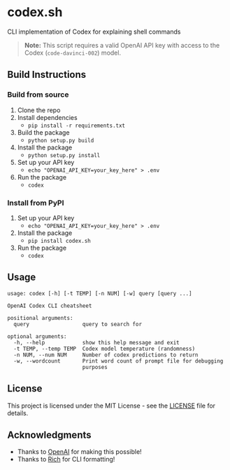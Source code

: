 # codex.sh
CLI implementation of Codex for explaining shell commands

>**Note:** This script requires a valid OpenAI API key with access to the Codex (`code-davinci-002`) model.

## Build Instructions

### Build from source

1. Clone the repo
2. Install dependencies
    - `pip install -r requirements.txt`
3. Build the package
    - `python setup.py build`
4. Install the package
    - `python setup.py install`
5. Set up your API key
    - `echo "OPENAI_API_KEY=your_key_here" > .env`
6. Run the package
    - `codex`

### Install from PyPI

1. Set up your API key
    - `echo "OPENAI_API_KEY=your_key_here" > .env`
2. Install the package
    - `pip install codex.sh`
3. Run the package
    - `codex`

## Usage

```
usage: codex [-h] [-t TEMP] [-n NUM] [-w] query [query ...]

OpenAI Codex CLI cheatsheet

positional arguments:
  query                 query to search for

optional arguments:
  -h, --help            show this help message and exit
  -t TEMP, --temp TEMP  Codex model temperature (randomness)
  -n NUM, --num NUM     Number of codex predictions to return
  -w, --wordcount       Print word count of prompt file for debugging
                        purposes
```

## License

This project is licensed under the MIT License - see the [LICENSE](LICENSE) file for details.

## Acknowledgments

* Thanks to [OpenAI](https://openai.com/) for making this possible!
* Thanks to [Rich](https://github.com/Textualize/rich) for CLI formatting!

